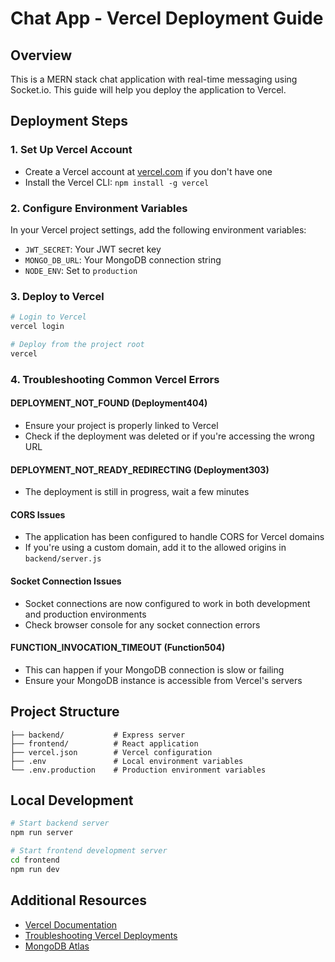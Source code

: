 # Chat App - Vercel Deployment Guide

## Overview
This is a MERN stack chat application with real-time messaging using Socket.io. This guide will help you deploy the application to Vercel.

## Deployment Steps

### 1. Set Up Vercel Account
- Create a Vercel account at [vercel.com](https://vercel.com) if you don't have one
- Install the Vercel CLI: `npm install -g vercel`

### 2. Configure Environment Variables
In your Vercel project settings, add the following environment variables:

- `JWT_SECRET`: Your JWT secret key
- `MONGO_DB_URL`: Your MongoDB connection string
- `NODE_ENV`: Set to `production`

### 3. Deploy to Vercel

```bash
# Login to Vercel
vercel login

# Deploy from the project root
vercel
```

### 4. Troubleshooting Common Vercel Errors

#### DEPLOYMENT_NOT_FOUND (Deployment404)
- Ensure your project is properly linked to Vercel
- Check if the deployment was deleted or if you're accessing the wrong URL

#### DEPLOYMENT_NOT_READY_REDIRECTING (Deployment303)
- The deployment is still in progress, wait a few minutes

#### CORS Issues
- The application has been configured to handle CORS for Vercel domains
- If you're using a custom domain, add it to the allowed origins in `backend/server.js`

#### Socket Connection Issues
- Socket connections are now configured to work in both development and production environments
- Check browser console for any socket connection errors

#### FUNCTION_INVOCATION_TIMEOUT (Function504)
- This can happen if your MongoDB connection is slow or failing
- Ensure your MongoDB instance is accessible from Vercel's servers

## Project Structure

```
├── backend/           # Express server
├── frontend/          # React application
├── vercel.json        # Vercel configuration
├── .env               # Local environment variables
└── .env.production    # Production environment variables
```

## Local Development

```bash
# Start backend server
npm run server

# Start frontend development server
cd frontend
npm run dev
```

## Additional Resources
- [Vercel Documentation](https://vercel.com/docs)
- [Troubleshooting Vercel Deployments](https://vercel.com/docs/error-handling)
- [MongoDB Atlas](https://www.mongodb.com/cloud/atlas)